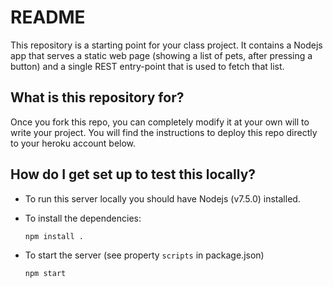 # README

This repository is a starting point for your class project. It contains
a Nodejs app that serves a static web page (showing a list of pets,
after pressing a button) and a single REST entry-point that is used to
fetch that list.

## What is this repository for?

Once you fork this repo, you can completely modify it at your own will
to write your project. You will find the instructions to deploy this
repo directly to your heroku account below.

## How do I get set up to test this locally?

-   To run this server locally you should have Nodejs
    (v7.5.0) installed.

-   To install the dependencies:

    ``` {shell}
    npm install .
    ```

-   To start the server (see property `scripts` in package.json)

    ``` {shell}
    npm start
    ```
